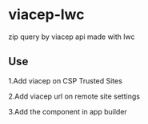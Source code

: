 # viacep-lwc
zip query by viacep api made with lwc

## Use

1.Add viacep  on CSP Trusted Sites

2.Add viacep url on remote site settings

3.Add the component in app builder

